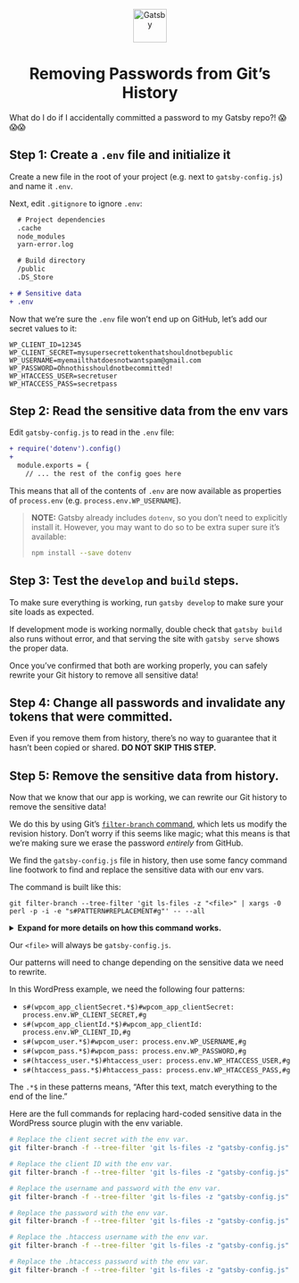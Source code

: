 <p align="center">
  <a href="https://www.gatsbyjs.org">
    <img alt="Gatsby" src="https://www.gatsbyjs.org/monogram.svg" width="60" />
  </a>
</p>
<h1 align="center">
  Removing Passwords from Git’s History
</h1>

What do I do if I accidentally committed a password to my Gatsby repo?! 😱😱😱

## Step 1: Create a `.env` file and initialize it

Create a new file in the root of your project (e.g. next to `gatsby-config.js`) and name it `.env`.

Next, edit `.gitignore` to ignore `.env`:

```diff
  # Project dependencies
  .cache
  node_modules
  yarn-error.log

  # Build directory
  /public
  .DS_Store

+ # Sensitive data
+ .env
```

Now that we’re sure the `.env` file won’t end up on GitHub, let’s add our secret values to it:

```env
WP_CLIENT_ID=12345
WP_CLIENT_SECRET=mysupersecrettokenthatshouldnotbepublic
WP_USERNAME=myemailthatdoesnotwantspam@gmail.com
WP_PASSWORD=Ohnothisshouldnotbecommitted!
WP_HTACCESS_USER=secretuser
WP_HTACCESS_PASS=secretpass
```

## Step 2: Read the sensitive data from the env vars

Edit `gatsby-config.js` to read in the `.env` file:

```diff
+ require('dotenv').config()
+
  module.exports = {
    // ... the rest of the config goes here
```

This means that all of the contents of `.env` are now available as properties of `process.env` (e.g. `process.env.WP_USERNAME`).

> **NOTE:** Gatsby already includes `dotenv`, so you don’t need to explicitly install it. However, you may want to do so to be extra super sure it’s available:
>
> ```sh
> npm install --save dotenv
> ```

## Step 3: Test the `develop` and `build` steps.

To make sure everything is working, run `gatsby develop` to make sure your site loads as expected.

If development mode is working normally, double check that `gatsby build` also runs without error, and that serving the site with `gatsby serve` shows the proper data.

Once you’ve confirmed that both are working properly, you can safely rewrite your Git history to remove all sensitive data!

## Step 4: Change all passwords and invalidate any tokens that were committed.

Even if you remove them from history, there’s no way to guarantee that it hasn’t been copied or shared. **DO NOT SKIP THIS STEP.**

## Step 5: Remove the sensitive data from history.

Now that we know that our app is working, we can rewrite our Git history to remove the sensitive data!

We do this by using Git’s [`filter-branch` command](https://git-scm.com/docs/git-filter-branch), which lets us modify the revision history. Don’t worry if this seems like magic; what this means is that we’re making sure we erase the password _entirely_ from GitHub.

We find the `gatsby-config.js` file in history, then use some fancy command line footwork to find and replace the sensitive data with our env vars.

The command is built like this:

```
git filter-branch --tree-filter 'git ls-files -z "<file>" | xargs -0 perl -p -i -e "s#PATTERN#REPLACEMENT#g"' -- --all
```

<details>
  <summary><strong>Expand for more details on how this command works.</strong></summary>
<br />

To break that down a bit:

`git ls-files -z "<file>"` allows us to match a file or files using a pattern. In our case, we want to use `"gatsby-config.js"` to match just that file.

The resulting list of files is then [piped](http://tldp.org/HOWTO/Bash-Prog-Intro-HOWTO-4.html) to the next command.

`xargs -0 perl -p -i -e "s#PATTERN#REPLACEMENT#g"` uses [`xargs -0`](http://man7.org/linux/man-pages/man1/xargs.1.html) to get the input from `git ls-files` and run a regular expression find-and-replace inside it. We use [Perl Pie](http://technosophos.com/2009/05/21/perl-pie-if-you-only-learn-how-do-one-thing-perl-it.html) for this, which is a common way to handle find-and-replace actions from the command line.

The final command, while long and complex, is basically saying:

1. I want to rewrite history in the following files
2. Filter the files to rewrite down to only `gatsby-config.js`
3. Inside `gatsby-config.js`, I want to replace all instances of `PATTERN` with `REPLACEMENT`

</details>

Our `<file>` will always be `gatsby-config.js`.

Our patterns will need to change depending on the sensitive data we need to rewrite.

In this WordPress example, we need the following four patterns:

- `s#(wpcom_app_clientSecret.*$)#wpcom_app_clientSecret: process.env.WP_CLIENT_SECRET,#g`
- `s#(wpcom_app_clientId.*$)#wpcom_app_clientId: process.env.WP_CLIENT_ID,#g`
- `s#(wpcom_user.*$)#wpcom_user: process.env.WP_USERNAME,#g`
- `s#(wpcom_pass.*$)#wpcom_pass: process.env.WP_PASSWORD,#g`
- `s#(htaccess_user.*$)#htaccess_user: process.env.WP_HTACCESS_USER,#g`
- `s#(htaccess_pass.*$)#htaccess_pass: process.env.WP_HTACCESS_PASS,#g`

The `.*$` in these patterns means, “After this text, match everything to the end of the line.”

Here are the full commands for replacing hard-coded sensitive data in the WordPress source plugin with the env variable.

```sh
# Replace the client secret with the env var.
git filter-branch -f --tree-filter 'git ls-files -z "gatsby-config.js" | xargs -0 perl -p -i -e "s#(wpcom_app_clientSecret.*$)#wpcom_app_clientSecret: process.env.WP_CLIENT_SECRET,#g"' -- --all

# Replace the client ID with the env var.
git filter-branch -f --tree-filter 'git ls-files -z "gatsby-config.js" | xargs -0 perl -p -i -e "s#(wpcom_app_clientId.*$)#wpcom_app_clientId: process.env.WP_CLIENT_ID,#g"' -- --all

# Replace the username and password with the env var.
git filter-branch -f --tree-filter 'git ls-files -z "gatsby-config.js" | xargs -0 perl -p -i -e "s#(wpcom_user.*$)#wpcom_user: process.env.WP_USERNAME,#g"' -- --all

# Replace the password with the env var.
git filter-branch -f --tree-filter 'git ls-files -z "gatsby-config.js" | xargs -0 perl -p -i -e "s#(wpcom_pass.*$)#wpcom_pass: process.env.WP_PASSWORD,#g"' -- --all

# Replace the .htaccess username with the env var.
git filter-branch -f --tree-filter 'git ls-files -z "gatsby-config.js" | xargs -0 perl -p -i -e "s#(htaccess_user.*$)#htaccess_user: process.env.WP_HTACCESS_USER,#g"' -- --all

# Replace the .htaccess password with the env var.
git filter-branch -f --tree-filter 'git ls-files -z "gatsby-config.js" | xargs -0 perl -p -i -e "s#(htaccess_pass.*$)#htaccess_pass: process.env.WP_HTACCESS_PASS,#g"' -- --all
```
